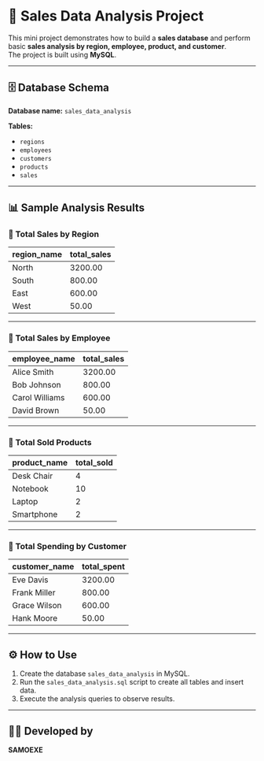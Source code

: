# 🧾 Sales Data Analysis Project

This mini project demonstrates how to build a **sales database** and perform basic **sales analysis by region, employee, product, and customer**.  
The project is built using **MySQL**.

---

## 🗄️ Database Schema

**Database name:** `sales_data_analysis`

**Tables:**
- `regions`
- `employees`
- `customers`
- `products`
- `sales`

---

## 📊 Sample Analysis Results

### 🔹 Total Sales by Region
| region_name | total_sales |
|--------------|-------------|
| North        | 3200.00     |
| South        | 800.00      |
| East         | 600.00      |
| West         | 50.00       |

---

### 🔹 Total Sales by Employee
| employee_name | total_sales |
|----------------|-------------|
| Alice Smith    | 3200.00     |
| Bob Johnson    | 800.00      |
| Carol Williams | 600.00      |
| David Brown    | 50.00       |

---

### 🔹 Total Sold Products
| product_name | total_sold |
|---------------|------------|
| Desk Chair    | 4          |
| Notebook      | 10         |
| Laptop        | 2          |
| Smartphone    | 2          |

---

### 🔹 Total Spending by Customer
| customer_name | total_spent |
|----------------|-------------|
| Eve Davis      | 3200.00     |
| Frank Miller   | 800.00      |
| Grace Wilson   | 600.00      |
| Hank Moore     | 50.00       |

---

## ⚙️ How to Use

1. Create the database `sales_data_analysis` in MySQL.  
2. Run the `sales_data_analysis.sql` script to create all tables and insert data.  
3. Execute the analysis queries to observe results.  

---

## 👨‍💻 Developed by
**SAMOEXE**  

